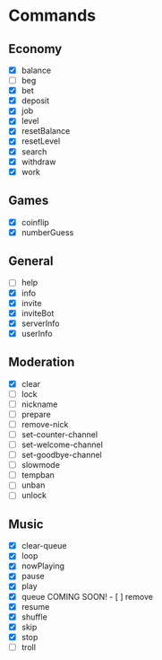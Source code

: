 # Commands

## Economy

- [x] balance
- [ ] beg
- [x] bet
- [x] deposit
- [x] job
- [x] level
- [x] resetBalance
- [x] resetLevel
- [x] search
- [x] withdraw
- [x] work

## Games

- [x] coinflip
- [x] numberGuess

## General

- [ ] help
- [x] info
- [x] invite
- [x] inviteBot
- [x] serverInfo
- [x] userInfo

## Moderation

- [x] clear
- [ ] lock
- [ ] nickname
- [ ] prepare
- [ ] remove-nick
- [ ] set-counter-channel
- [ ] set-welcome-channel
- [ ] set-goodbye-channel
- [ ] slowmode
- [ ] tempban
- [ ] unban
- [ ] unlock

## Music

- [x] clear-queue
- [x] loop
- [x] nowPlaying
- [x] pause
- [x] play
- [x] queue
COMING SOON! - [ ] remove
- [x] resume
- [x] shuffle
- [x] skip
- [x] stop
- [ ] troll
